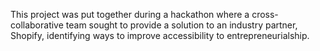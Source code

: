 This project was put together during a hackathon where a cross-collaborative team sought to provide a solution to an industry partner, Shopify, identifying ways to improve accessibility to entrepreneurialship.

